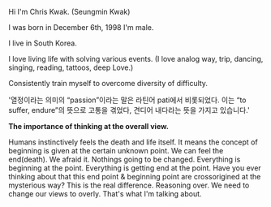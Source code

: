 Hi I'm Chris Kwak. (Seungmin Kwak)

I was born in December 6th, 1998 I'm male.

I live in South Korea.

I love living life with solving various events. 
(I love analog way, trip, dancing, singing, reading, tattoos, deep Love.)

Consistently train myself to overcome diversity of difficulty.

'열정이라는 의미의 “passion”이라는 말은 라틴어 pati에서 비롯되었다. 이는 “to suffer, endure”의 뜻으로 고통을 겪었다, 견디어 내다라는 뜻을 가지고 있습니다.'


**The importance of thinking at the overall view.** 

Humans instinctively feels the death and life itself. It means the concept of beginning is given at the certain unknown point.
We can feel the end(death). We afraid it. Nothings going to be changed. Everything is beginning at the point. Everything is getting end at the point. Have you ever thinking about that this end point & beginning point are crossorigined at the mysterious way? This is the real difference. Reasoning over. We need to change our views to overly. That's what I'm talking about. 
